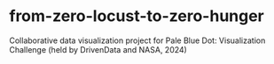# from-zero-locust-to-zero-hunger
Collaborative data visualization project for Pale Blue Dot: Visualization Challenge (held by DrivenData and NASA, 2024)

